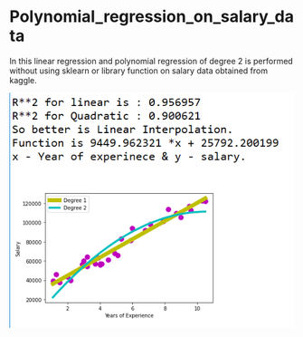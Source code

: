# Polynomial_regression_on_salary_data
In this linear regression and polynomial regression of degree 2 is performed without using sklearn or library function on salary data obtained from kaggle.

<p align="center">
<img src="https://github.com/amansaini01/Polynomial_regression_on_salary_data/blob/main/file/results.png" />
</p>

